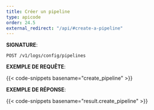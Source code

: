 ```yaml
---
title: Créer un pipeline
type: apicode
order: 24.5
external_redirect: "/api/#create-a-pipeline"
---
```


**SIGNATURE**:

`POST /v1/logs/config/pipelines`

**EXEMPLE DE REQUÊTE**:

{{< code-snippets basename="create_pipeline" >}}

**EXEMPLE DE RÉPONSE**:

{{< code-snippets basename="result.create_pipeline" >}}
